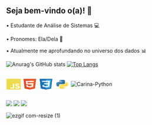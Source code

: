 ## Seja bem-vindo o(a)! 👋


• Estudante de Análise de Sistemas 💻

• Pronomes: Ela/Dela 👩

• Atualmente me aprofundando no universo dos dados 📊






  ![Anurag's GitHub stats](https://github-readme-stats.vercel.app/api?username=carina-altieri&show_icons=true&theme=omni)
  [![Top Langs](https://github-readme-stats.vercel.app/api/top-langs/?username=carina-altieri&layout=pie&show_icons=true&theme=omni)](https://github.com/carina-altieri/github-readme-stats)

 
  

<div style="display: inline_block"><br>
  <img align="center" alt="Carina-Js" height="30" width="40" src="https://raw.githubusercontent.com/devicons/devicon/master/icons/javascript/javascript-plain.svg">
  <img align="center" alt="Carina-HTML" height="30" width="40" src="https://raw.githubusercontent.com/devicons/devicon/master/icons/html5/html5-original.svg">
  <img align="center" alt="Carina-CSS" height="30" width="40" src="https://raw.githubusercontent.com/devicons/devicon/master/icons/css3/css3-original.svg">
  <img align="center" alt="Carina-Python" height="30" width="40" src="https://raw.githubusercontent.com/devicons/devicon/master/icons/python/python-original.svg">
  <img align="center" alt="Carina-Python" height="30" width="40" src="https://cdn.jsdelivr.net/gh/devicons/devicon@latest/icons/postgresql/postgresql-original.svg">
          
 
</div>

  
  ##
 
<div></div> 
  <a href="https://instagram.com/o.carinaoftime" target="_blank"><img src="https://img.shields.io/badge/-Instagram-%23E4405F?style=for-the-badge&logo=instagram&logoColor=white" target="_blank"></a>
  <a href = "mailto:altiericarinarc@gmail.com"><img src="https://img.shields.io/badge/-Gmail-%23333?style=for-the-badge&logo=gmail&logoColor=white" target="_blank"></a>
  <a href= "https://www.linkedin.com/in/carina-altieri-955081160/" target="_blank"><img src="https://img.shields.io/badge/-LinkedIn-%230077B5?style=for-the-badge&logo=linkedin&logoColor=white" target="_blank"></a>  
  
</div>



![ezgif com-resize (1)](https://github.com/carina-altieri/carina-altieri/assets/147737907/fc6da7d6-1ad8-49fb-8b67-112707060cfd)
